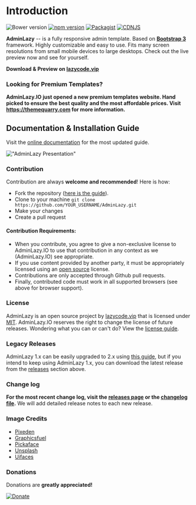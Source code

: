 Introduction
============

![Bower version](https://img.shields.io/bower/v/AdminLazy.svg)
[![npm version](https://img.shields.io/npm/v/admin-lte.svg)](https://www.npmjs.com/package/admin-lte)
[![Packagist](https://img.shields.io/packagist/v/almasaeed2010/AdminLazy.svg)](https://packagist.org/packages/almasaeed2010/AdminLazy)
[![CDNJS](https://img.shields.io/cdnjs/v/admin-lte.svg)](https://cdnjs.com/libraries/admin-lte)

**AdminLazy** -- is a fully responsive admin template. Based on **[Bootstrap 3](https://github.com/twbs/bootstrap)** framework. Highly customizable and easy to use. Fits many screen resolutions from small mobile devices to large desktops. Check out the live preview now and see for yourself.

**Download & Preview on [lazycode.vip](http://lazycode.vip)**

### Looking for Premium Templates?
**AdminLazy.IO just opened a new premium templates website. Hand picked to ensure the best quality and the most affordable prices. Visit https://themequarry.com for more information.**

## Documentation & Installation Guide
Visit the [online documentation](http://lazycode.vip/docs) for the most
updated guide.

!["AdminLazy Presentation"](http://lazycode.vip/AdminLazy2.png "AdminLazy Presentation")

### Contribution
Contribution are always **welcome and recommended**! Here is how:

- Fork the repository ([here is the guide](https://help.github.com/articles/fork-a-repo/)).
- Clone to your machine ```git clone https://github.com/YOUR_USERNAME/AdminLazy.git```
- Make your changes
- Create a pull request

#### Contribution Requirements:

- When you contribute, you agree to give a non-exclusive license to AdminLazy.IO to use that contribution in any context as we (AdminLazy.IO) see appropriate.
- If you use content provided by another party, it must be appropriately licensed using an [open source](http://opensource.org/licenses) license.
- Contributions are only accepted through Github pull requests.
- Finally, contributed code must work in all supported browsers (see above for browser support).

### License
AdminLazy is an open source project by [lazycode.vip](http://lazycode.vip) that is licensed under [MIT](http://opensource.org/licenses/MIT). AdminLazy.IO
reserves the right to change the license of future releases. Wondering what you can or can't do? View the [license guide](http://lazycode.vip/docs/license).

### Legacy Releases
AdminLazy 1.x can be easily upgraded to 2.x using [this guide](http://lazycode.vip/themes/AdminLazy/documentation/index.html#upgrade), but if you intend to keep using AdminLazy 1.x, you can download the latest release from the [releases](https://github.com/almasaeed2010/AdminLazy/releases) section above.

### Change log
**For the most recent change log, visit the [releases page](https://github.com/168367406/AdminLazy/releases) or the [changelog file](https://github.com/almasaeed2010/AdminLazy/blob/master/changelog.md).** We will add detailed release notes to each new release.

### Image Credits
- [Pixeden](http://www.pixeden.com/psd-web-elements/flat-responsive-showcase-psd)
- [Graphicsfuel](http://www.graphicsfuel.com/2013/02/13-high-resolution-blur-backgrounds/)
- [Pickaface](http://pickaface.net/)
- [Unsplash](https://unsplash.com/)
- [Uifaces](http://uifaces.com/)

### Donations
Donations are **greatly appreciated!**

[![Donate](https://www.paypalobjects.com/en_US/i/btn/btn_donateCC_LG.gif "AdminLazy Presentation")](https://www.paypal.com/cgi-bin/webscr?cmd=_s-xclick&hosted_button_id=629XCUSXBHCBC "Donate")
